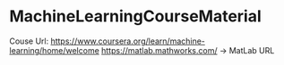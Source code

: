 # MachineLearningCourseMaterial
Couse Url: https://www.coursera.org/learn/machine-learning/home/welcome
https://matlab.mathworks.com/ -> MatLab URL
